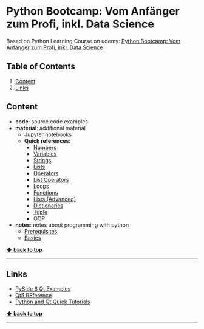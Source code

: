 # Python Bootcamp: Vom Anfänger zum Profi, inkl. Data Science

Based on Python Learning Course on udemy: [Python Bootcamp: Vom Anfänger zum Profi, inkl. Data Science](https://www.udemy.com/course/python-bootcamp/)

<!-- omit in toc -->
## Table of Contents

1. [Content](#content)
2. [Links](#links)

## Content

- __code__: source code examples
- __material__: additional material
  - Jupyter notebooks
  - __Quick references:__
    - [Numbers](material/docs/01_Zahlen.pdf)
    - [Variables](material/docs/02_Variablen.pdf)
    - [Strings](material/docs/03_Strings.pdf)
    - [Lists](material/docs/04_Listen.pdf)
    - [Operators](material/docs/05_Vergleichsoperatoren.pdf)
    - [List Operators](material/docs/06_Operatoren_Listen.pdf)
    - [Loops](material/docs/07_Schleifen.pdf)
    - [Functions](material/docs/08_Funktionen_Methoden.pdf)
    - [Lists (Advanced)](material/docs/09_Listen.pdf)
    - [Dictionaries](material/docs/10_Dictionary.pdf)
    - [Tuple](material/docs/11_Tupel.pdf)
    - [OOP](material/docs/12_OOP.pdf)
- __notes__: notes about programming with python
  - [Prerequisites](notes/00_prerequisites.md)
  - [Basics](notes/01_basics.md)

**[⬆ back to top](#table-of-contents)**
___

## Links

- [PySide 6 Qt Examples](https://github.com/Thorfinson/pyside6-qt-uis)
- [Qt5 REference](http://qmlbook.github.io/)
- [Python and Qt Quick Tutorials](https://www.youtube.com/watch?v=Jn0PpzB14Y8&ab_channel=Wanderson)

**[⬆ back to top](#table-of-contents)**
___
